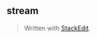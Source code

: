 ## stream


> Written with [StackEdit](https://stackedit.io/).
<!--stackedit_data:
eyJoaXN0b3J5IjpbLTE5NjUyMTM0NzJdfQ==
-->